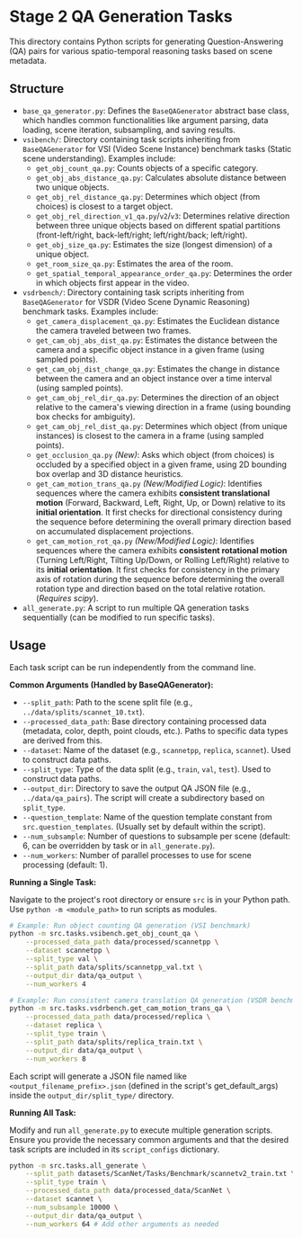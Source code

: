 # Stage 2 QA Generation Tasks

This directory contains Python scripts for generating Question-Answering (QA) pairs for various spatio-temporal reasoning tasks based on scene metadata.

## Structure

-   `base_qa_generator.py`: Defines the `BaseQAGenerator` abstract base class, which handles common functionalities like argument parsing, data loading, scene iteration, subsampling, and saving results.
-   `vsibench/`: Directory containing task scripts inheriting from `BaseQAGenerator` for VSI (Video Scene Instance) benchmark tasks (Static scene understanding). Examples include:
    -   `get_obj_count_qa.py`: Counts objects of a specific category.
    -   `get_obj_abs_distance_qa.py`: Calculates absolute distance between two unique objects.
    -   `get_obj_rel_distance_qa.py`: Determines which object (from choices) is closest to a target object.
    -   `get_obj_rel_direction_v1_qa.py`/`v2`/`v3`: Determines relative direction between three unique objects based on different spatial partitions (front-left/right, back-left/right; left/right/back; left/right).
    -   `get_obj_size_qa.py`: Estimates the size (longest dimension) of a unique object.
    -   `get_room_size_qa.py`: Estimates the area of the room.
    -   `get_spatial_temporal_appearance_order_qa.py`: Determines the order in which objects first appear in the video.
-   `vsdrbench/`: Directory containing task scripts inheriting from `BaseQAGenerator` for VSDR (Video Scene Dynamic Reasoning) benchmark tasks. Examples include:
    -   `get_camera_displacement_qa.py`: Estimates the Euclidean distance the camera traveled between two frames.
    -   `get_cam_obj_abs_dist_qa.py`: Estimates the distance between the camera and a specific object instance in a given frame (using sampled points).
    -   `get_cam_obj_dist_change_qa.py`: Estimates the change in distance between the camera and an object instance over a time interval (using sampled points).
    -   `get_cam_obj_rel_dir_qa.py`: Determines the direction of an object relative to the camera's viewing direction in a frame (using bounding box checks for ambiguity).
    -   `get_cam_obj_rel_dist_qa.py`: Determines which object (from unique instances) is closest to the camera in a frame (using sampled points).
    -   `get_occlusion_qa.py` *(New)*: Asks which object (from choices) is occluded by a specified object in a given frame, using 2D bounding box overlap and 3D distance heuristics.
    -   `get_cam_motion_trans_qa.py` *(New/Modified Logic)*: Identifies sequences where the camera exhibits **consistent translational motion** (Forward, Backward, Left, Right, Up, or Down) relative to its **initial orientation**. It first checks for directional consistency during the sequence before determining the overall primary direction based on accumulated displacement projections.
    -   `get_cam_motion_rot_qa.py` *(New/Modified Logic)*: Identifies sequences where the camera exhibits **consistent rotational motion** (Turning Left/Right, Tilting Up/Down, or Rolling Left/Right) relative to its **initial orientation**. It first checks for consistency in the primary axis of rotation during the sequence before determining the overall rotation type and direction based on the total relative rotation. (*Requires scipy*).
-   `all_generate.py`: A script to run multiple QA generation tasks sequentially (can be modified to run specific tasks).

## Usage

Each task script can be run independently from the command line.

**Common Arguments (Handled by BaseQAGenerator):**

-   `--split_path`: Path to the scene split file (e.g., `../data/splits/scannet_10.txt`).
-   `--processed_data_path`: Base directory containing processed data (metadata, color, depth, point clouds, etc.). Paths to specific data types are derived from this.
-   `--dataset`: Name of the dataset (e.g., `scannetpp`, `replica`, `scannet`). Used to construct data paths.
-   `--split_type`: Type of the data split (e.g., `train`, `val`, `test`). Used to construct data paths.
-   `--output_dir`: Directory to save the output QA JSON file (e.g., `../data/qa_pairs`). The script will create a subdirectory based on `split_type`.
-   `--question_template`: Name of the question template constant from `src.question_templates`. (Usually set by default within the script).
-   `--num_subsample`: Number of questions to subsample per scene (default: 6, can be overridden by task or in `all_generate.py`).
-   `--num_workers`: Number of parallel processes to use for scene processing (default: 1).

**Running a Single Task:**

Navigate to the project's root directory or ensure `src` is in your Python path. Use `python -m <module_path>` to run scripts as modules.

```bash
# Example: Run object counting QA generation (VSI benchmark)
python -m src.tasks.vsibench.get_obj_count_qa \
    --processed_data_path data/processed/scannetpp \
    --dataset scannetpp \
    --split_type val \
    --split_path data/splits/scannetpp_val.txt \
    --output_dir data/qa_output \
    --num_workers 4

# Example: Run consistent camera translation QA generation (VSDR benchmark)
python -m src.tasks.vsdrbench.get_cam_motion_trans_qa \
    --processed_data_path data/processed/replica \
    --dataset replica \
    --split_type train \
    --split_path data/splits/replica_train.txt \
    --output_dir data/qa_output \
    --num_workers 8
```

Each script will generate a JSON file named like `<output_filename_prefix>.json` (defined in the script's get_default_args) inside the `output_dir/split_type/` directory.

**Running All Task:**

Modify and run `all_generate.py` to execute multiple generation scripts. Ensure you provide the necessary common arguments and that the desired task scripts are included in its `script_configs` dictionary.

```bash
python -m src.tasks.all_generate \
    --split_path datasets/ScanNet/Tasks/Benchmark/scannetv2_train.txt \
    --split_type train \
    --processed_data_path data/processed_data/ScanNet \
    --dataset scannet \
    --num_subsample 10000 \
    --output_dir data/qa_output \
    --num_workers 64 # Add other arguments as needed
```